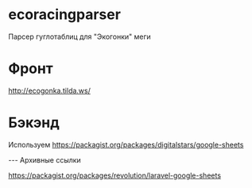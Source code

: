 # ecoracingparser
Парсер гуглотаблиц для "Экогонки" меги


# Фронт

http://ecogonka.tilda.ws/


# Бэкэнд

Используем 
https://packagist.org/packages/digitalstars/google-sheets 


--- Архивные ссылки 

https://packagist.org/packages/revolution/laravel-google-sheets

